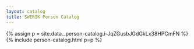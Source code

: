 ```yaml
---
layout: catalog
title: SWERIK Person Catalog
---
```

{% assign p = site.data._person-catalog.i-JqZGusbJGdGkLx38HPCmFN %}
{% include person-catalog.html p=p %}

